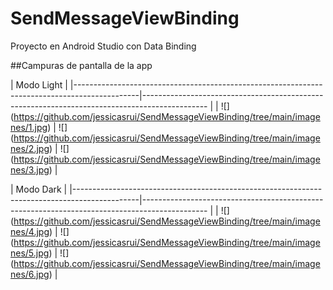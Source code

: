 # SendMessageViewBinding
Proyecto en Android Studio con Data Binding

##Campuras de pantalla de la app

| Modo Light                                                                                    |
|----------------------------------------------------------------------------------------------|---------------------------------------------------------------------------------------------- |
| ![]  (https://github.com/jessicasrui/SendMessageViewBinding/tree/main/imagenes/1.jpg) | ![]  (https://github.com/jessicasrui/SendMessageViewBinding/tree/main/imagenes/2.jpg) | ![]  (https://github.com/jessicasrui/SendMessageViewBinding/tree/main/imagenes/3.jpg) |

| Modo Dark                                                                                     |
|----------------------------------------------------------------------------------------------|---------------------------------------------------------------------------------------------- |
| ![]  (https://github.com/jessicasrui/SendMessageViewBinding/tree/main/imagenes/4.jpg) | ![]  (https://github.com/jessicasrui/SendMessageViewBinding/tree/main/imagenes/5.jpg) | ![]  (https://github.com/jessicasrui/SendMessageViewBinding/tree/main/imagenes/6.jpg) |